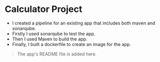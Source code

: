 # Calculator Project
 * I created a pipeline for an existing app that includes both maven and sonarqube.
 * Firstly I used sonarqube to test the app.
 * Then I used Maven to build the app.
 * Finally, I built a dockerfile to create an image for the app.
> The app's README file is added here.